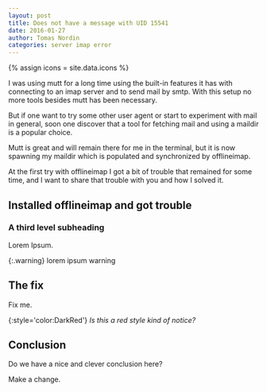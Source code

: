 ```yaml
---
layout: post
title: Does not have a message with UID 15541
date: 2016-01-27
author: Tomas Nordin
categories: server imap error
---
```


{% assign icons = site.data.icons %}

I was using mutt for a long time using the built-in features it has with
connecting to an imap server and to send mail by smtp. With this setup no more
tools besides mutt has been necessary.

But if one want to try some other user agent or start to experiment with mail in
general, soon one discover that a tool for fetching mail and using a maildir is
a popular choice.

Mutt is great and will remain there for me in the terminal, but it is now
spawning my maildir which is populated and synchronized by offlineimap.

At the first try with offlineimap I got a bit of trouble that remained for some
time, and I want to share that trouble with you and how I solved it.

## Installed offlineimap and got trouble


### A third level subheading

Lorem Ipsum.

{:.warning}
lorem ipsum warning

## The fix

Fix me.

{:style='color:DarkRed'}
*Is this a red style kind of notice?*

## Conclusion

Do we have a nice and clever conclusion here?

Make a change.

